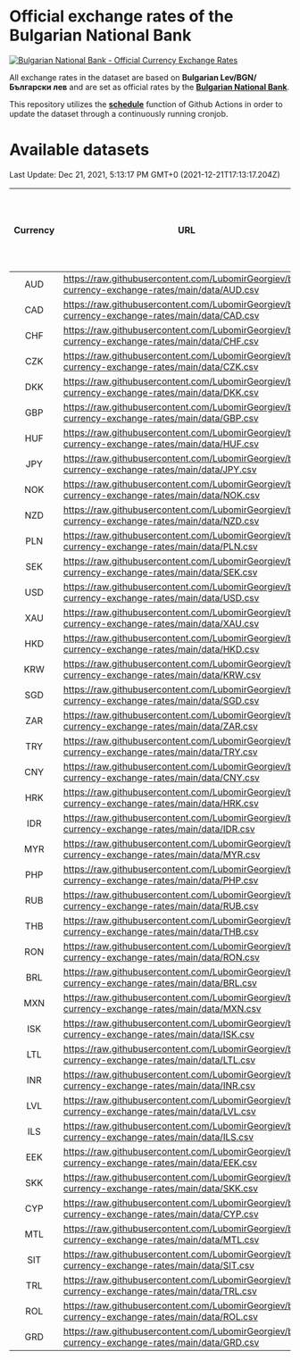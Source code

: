 # Official exchange rates of the Bulgarian National Bank

[![Bulgarian National Bank - Official Currency Exchange Rates](https://github.com/LubomirGeorgiev/bnb-currency-exchange-rates/actions/workflows/update-rates.yml/badge.svg?branch=main)](https://github.com/LubomirGeorgiev/bnb-currency-exchange-rates/actions/workflows/update-rates.yml)

All exchange rates in the dataset are based on **Bulgarian Lev/BGN/Български лев** and are set as official rates by the [**Bulgarian National Bank**](https://www.bnb.bg/Statistics/StExternalSector/StExchangeRates/StERForeignCurrencies/index.htm?toLang=_EN).

This repository utilizes the [**schedule**](https://docs.github.com/en/actions/reference/events-that-trigger-workflows) function of Github Actions in order to update the dataset through a continuously running cronjob.

# Available datasets

<!-- START LINKS (DO NOT EVER FU*ING DELETE THIS COMMENT FOR THE LOVE OF YOUR LIFE!!! IF YOU ARE CURIOS HOW IT WORKS, YOU CAN HAVE A LOOK AT ./src/updateReadme.ts) -->

Last Update: Dec 21, 2021, 5:13:17 PM GMT+0 (2021-12-21T17:13:17.204Z)

| Currency | URL                                                                                             | Number of records | Number of missing days that were filled in |
| :------: | ----------------------------------------------------------------------------------------------- | :---------------: | :----------------------------------------: |
|   AUD    | https://raw.githubusercontent.com/LubomirGeorgiev/bnb-currency-exchange-rates/main/data/AUD.csv |       8355        |                    2579                    |
|   CAD    | https://raw.githubusercontent.com/LubomirGeorgiev/bnb-currency-exchange-rates/main/data/CAD.csv |       8355        |                    2579                    |
|   CHF    | https://raw.githubusercontent.com/LubomirGeorgiev/bnb-currency-exchange-rates/main/data/CHF.csv |       8355        |                    2579                    |
|   CZK    | https://raw.githubusercontent.com/LubomirGeorgiev/bnb-currency-exchange-rates/main/data/CZK.csv |       8355        |                    2579                    |
|   DKK    | https://raw.githubusercontent.com/LubomirGeorgiev/bnb-currency-exchange-rates/main/data/DKK.csv |       8355        |                    2579                    |
|   GBP    | https://raw.githubusercontent.com/LubomirGeorgiev/bnb-currency-exchange-rates/main/data/GBP.csv |       8355        |                    2579                    |
|   HUF    | https://raw.githubusercontent.com/LubomirGeorgiev/bnb-currency-exchange-rates/main/data/HUF.csv |       8355        |                    2579                    |
|   JPY    | https://raw.githubusercontent.com/LubomirGeorgiev/bnb-currency-exchange-rates/main/data/JPY.csv |       8355        |                    2579                    |
|   NOK    | https://raw.githubusercontent.com/LubomirGeorgiev/bnb-currency-exchange-rates/main/data/NOK.csv |       8355        |                    2579                    |
|   NZD    | https://raw.githubusercontent.com/LubomirGeorgiev/bnb-currency-exchange-rates/main/data/NZD.csv |       8355        |                    2579                    |
|   PLN    | https://raw.githubusercontent.com/LubomirGeorgiev/bnb-currency-exchange-rates/main/data/PLN.csv |       8355        |                    2579                    |
|   SEK    | https://raw.githubusercontent.com/LubomirGeorgiev/bnb-currency-exchange-rates/main/data/SEK.csv |       8355        |                    2579                    |
|   USD    | https://raw.githubusercontent.com/LubomirGeorgiev/bnb-currency-exchange-rates/main/data/USD.csv |       8355        |                    2579                    |
|   XAU    | https://raw.githubusercontent.com/LubomirGeorgiev/bnb-currency-exchange-rates/main/data/XAU.csv |       8355        |                    2581                    |
|   HKD    | https://raw.githubusercontent.com/LubomirGeorgiev/bnb-currency-exchange-rates/main/data/HKD.csv |       8055        |                    2490                    |
|   KRW    | https://raw.githubusercontent.com/LubomirGeorgiev/bnb-currency-exchange-rates/main/data/KRW.csv |       8055        |                    2490                    |
|   SGD    | https://raw.githubusercontent.com/LubomirGeorgiev/bnb-currency-exchange-rates/main/data/SGD.csv |       8055        |                    2490                    |
|   ZAR    | https://raw.githubusercontent.com/LubomirGeorgiev/bnb-currency-exchange-rates/main/data/ZAR.csv |       8055        |                    2490                    |
|   TRY    | https://raw.githubusercontent.com/LubomirGeorgiev/bnb-currency-exchange-rates/main/data/TRY.csv |       6537        |                    2020                    |
|   CNY    | https://raw.githubusercontent.com/LubomirGeorgiev/bnb-currency-exchange-rates/main/data/CNY.csv |       6417        |                    1984                    |
|   HRK    | https://raw.githubusercontent.com/LubomirGeorgiev/bnb-currency-exchange-rates/main/data/HRK.csv |       6417        |                    1984                    |
|   IDR    | https://raw.githubusercontent.com/LubomirGeorgiev/bnb-currency-exchange-rates/main/data/IDR.csv |       6417        |                    1984                    |
|   MYR    | https://raw.githubusercontent.com/LubomirGeorgiev/bnb-currency-exchange-rates/main/data/MYR.csv |       6417        |                    1984                    |
|   PHP    | https://raw.githubusercontent.com/LubomirGeorgiev/bnb-currency-exchange-rates/main/data/PHP.csv |       6417        |                    1984                    |
|   RUB    | https://raw.githubusercontent.com/LubomirGeorgiev/bnb-currency-exchange-rates/main/data/RUB.csv |       6417        |                    1984                    |
|   THB    | https://raw.githubusercontent.com/LubomirGeorgiev/bnb-currency-exchange-rates/main/data/THB.csv |       6417        |                    1984                    |
|   RON    | https://raw.githubusercontent.com/LubomirGeorgiev/bnb-currency-exchange-rates/main/data/RON.csv |       6358        |                    1966                    |
|   BRL    | https://raw.githubusercontent.com/LubomirGeorgiev/bnb-currency-exchange-rates/main/data/BRL.csv |       5447        |                    1687                    |
|   MXN    | https://raw.githubusercontent.com/LubomirGeorgiev/bnb-currency-exchange-rates/main/data/MXN.csv |       5447        |                    1687                    |
|   ISK    | https://raw.githubusercontent.com/LubomirGeorgiev/bnb-currency-exchange-rates/main/data/ISK.csv |       5352        |                    1654                    |
|   LTL    | https://raw.githubusercontent.com/LubomirGeorgiev/bnb-currency-exchange-rates/main/data/LTL.csv |       5150        |                    1579                    |
|   INR    | https://raw.githubusercontent.com/LubomirGeorgiev/bnb-currency-exchange-rates/main/data/INR.csv |       5081        |                    1574                    |
|   LVL    | https://raw.githubusercontent.com/LubomirGeorgiev/bnb-currency-exchange-rates/main/data/LVL.csv |       4789        |                    1469                    |
|   ILS    | https://raw.githubusercontent.com/LubomirGeorgiev/bnb-currency-exchange-rates/main/data/ILS.csv |       4357        |                    1355                    |
|   EEK    | https://raw.githubusercontent.com/LubomirGeorgiev/bnb-currency-exchange-rates/main/data/EEK.csv |       3995        |                    1221                    |
|   SKK    | https://raw.githubusercontent.com/LubomirGeorgiev/bnb-currency-exchange-rates/main/data/SKK.csv |       2969        |                    911                     |
|   CYP    | https://raw.githubusercontent.com/LubomirGeorgiev/bnb-currency-exchange-rates/main/data/CYP.csv |       2904        |                    888                     |
|   MTL    | https://raw.githubusercontent.com/LubomirGeorgiev/bnb-currency-exchange-rates/main/data/MTL.csv |       2604        |                    799                     |
|   SIT    | https://raw.githubusercontent.com/LubomirGeorgiev/bnb-currency-exchange-rates/main/data/SIT.csv |       2542        |                    778                     |
|   TRL    | https://raw.githubusercontent.com/LubomirGeorgiev/bnb-currency-exchange-rates/main/data/TRL.csv |       1816        |                    557                     |
|   ROL    | https://raw.githubusercontent.com/LubomirGeorgiev/bnb-currency-exchange-rates/main/data/ROL.csv |       1697        |                    524                     |
|   GRD    | https://raw.githubusercontent.com/LubomirGeorgiev/bnb-currency-exchange-rates/main/data/GRD.csv |        357        |                    105                     |

<!-- END LINKS (DO NOT EVER FU*ING DELETE THIS COMMENT FOR THE LOVE OF YOUR LIFE!!! IF YOU ARE CURIOS HOW IT WORKS, YOU CAN HAVE A LOOK AT ./src/updateReadme.ts) -->
